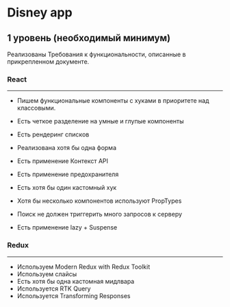 # Disney app

## 1 уровень (необходимый минимум)

Реализованы Требования к функциональности, описанные в прикрепленном документе.  

### React  
---


- Пишем функциональные компоненты c хуками в приоритете над классовыми.  

- Есть четкое разделение на умные и глупые компоненты  

- Есть рендеринг списков  

- Реализована хотя бы одна форма  

- Есть применение Контекст API  

- Есть применение предохранителя  

- Есть хотя бы один кастомный хук
- Хотя бы несколько компонентов используют PropTypes
- Поиск не должен триггерить много запросов к серверу
- Есть применение lazy + Suspense

### Redux
---
- Используем Modern Redux with Redux Toolkit
- Используем слайсы
- Есть хотя бы одна кастомная мидлвара
- Используется RTK Query
- Используется Transforming Responses
